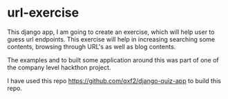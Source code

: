 # url-exercise
This django app, I am going to create an exercise, which will help user to guess url endpoints. This exercise will help in increasing searching some contents, browsing through URL's as well as blog contents.

The examples and to built some application around this was part of one of the company level hackthon project.

I have used this repo https://github.com/qxf2/django-quiz-app to build this repo.
